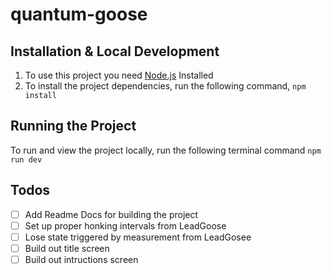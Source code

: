 # quantum-goose

## Installation & Local Development

1. To use this project you need [Node.js](https://nodejs.org/en/) Installed
2. To install the project dependencies, run the following command, `npm install`

## Running the Project

To run and view the project locally, run the following terminal command `npm run dev`

## Todos

- [ ] Add Readme Docs for building the project
- [ ] Set up proper honking intervals from LeadGoose
- [ ] Lose state triggered by measurement from LeadGosee
- [ ] Build out title screen
- [ ] Build out intructions screen
